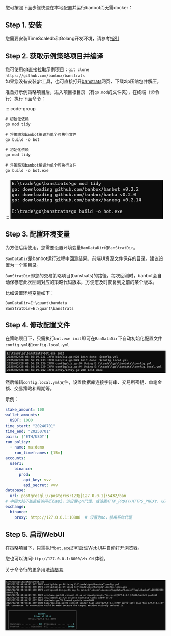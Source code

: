 您可按照下面步骤快速在本地配置并运行banbot而无需docker：

## Step 1. 安装
您需要安装TimeScaledb和Golang开发环境，请参考[指引](./install.md)

## Step 2. 获取示例策略项目并编译
您可使用git直接拉取示例项目：`git clone https://github.com/banbox/banstrats`  
如果您没有安装git工具，也可直接打开[banstrats](https://github.com/banbox/banstrats)网页，下载zip压缩包并解压。

准备好示例策略项目后，进入项目根目录（有`go.mod`的文件夹），在终端（命令行）执行下面命令：

::: code-group
```shell [Linux/MacOS]
# 初始化依赖
go mod tidy

# 将策略和banbot编译为单个可执行文件
go build -o bot
```
```shell [Windows]
# 初始化依赖
go mod tidy

# 将策略和banbot编译为单个可执行文件
go build -o bot.exe
```
:::
<img style="width:480px;margin-top:10px" src="/img/compile.jpg"/>

## Step 3. 配置环境变量
为方便后续使用，您需要设置环境变量`BanDataDir`和`BanStratDir`。

`BanDataDir`是banbot运行过程中回测结果、前端UI资源文件保存的目录。建议设置为一个空目录。

`BanStratDir`即您的交易策略项目(banstrats)的路径，每次回测时，banbot会自动保存您此次回测对应的策略代码版本，方便您及时恢复到之前的某个版本。

比如设置环境变量如下：
```text
BanDataDir=E:\quant\bandata
BanStratDir=E:\quant\banstrats
```

## Step 4. 修改配置文件
在策略项目下，只需执行`bot.exe init`即可在`BanDataDir`下自动初始化配置文件`config.yml`和`config.local.yml`
<img style="width:780px;margin-top:10px" src="/img/init_config.jpg"/>

然后编辑`config.local.yml`文件，设置数据库连接字符串、交易所密钥、单笔金额、交易策略和周期等。

示例：
```yaml
stake_amount: 100
wallet_amounts:
  USDT: 1000
time_start: "20240701"
time_end: "20250701"
pairs: ['ETH/USDT']
run_policy:
  - name: ma:demo
    run_timeframes: [15m]
accounts:
  user1:
    binance:
      prod:
        api_key: vvv
        api_secret: vvv
database:
  url: postgresql://postgres:123@[127.0.0.1]:5432/ban
# 中国大陆不能直接访问币安api，请设置vpn代理，或设置HTTP_PROXY/HTTPS_PROXY，以及系统代理配置
exchange:
  binance:
    proxy: http://127.0.0.1:10808  # 设置为no，禁用系统代理
```

## Step 5. 启动WebUI
在策略项目下，只需执行`bot.exe`即可启动WebUI并自动打开浏览器。

您也可以访问`http://127.0.0.1:8000/zh-CN` 体验。

关于命令行的更多用法[请参考](./bot_usage.md)

<img style="width:780px;margin-top:10px" src="/img/run_webui.jpg"/>
